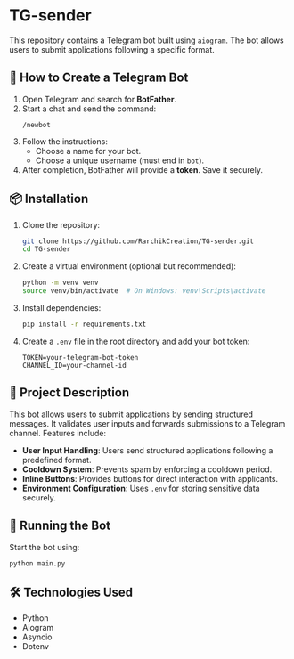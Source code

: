 # TG-sender

This repository contains a Telegram bot built using `aiogram`. The bot allows users to submit applications following a specific format.

## 📌 How to Create a Telegram Bot

1. Open Telegram and search for **BotFather**.
2. Start a chat and send the command:
   ```
   /newbot
   ```
3. Follow the instructions:
   - Choose a name for your bot.
   - Choose a unique username (must end in `bot`).
4. After completion, BotFather will provide a **token**. Save it securely.

## 📦 Installation

1. Clone the repository:
   ```sh
   git clone https://github.com/RarchikCreation/TG-sender.git
   cd TG-sender
   ```

2. Create a virtual environment (optional but recommended):
   ```sh
   python -m venv venv
   source venv/bin/activate  # On Windows: venv\Scripts\activate
   ```

3. Install dependencies:
   ```sh
   pip install -r requirements.txt
   ```

4. Create a `.env` file in the root directory and add your bot token:
   ```
   TOKEN=your-telegram-bot-token
   CHANNEL_ID=your-channel-id
   ```

## 📝 Project Description

This bot allows users to submit applications by sending structured messages. It validates user inputs and forwards submissions to a Telegram channel. Features include:

- **User Input Handling**: Users send structured applications following a predefined format.
- **Cooldown System**: Prevents spam by enforcing a cooldown period.
- **Inline Buttons**: Provides buttons for direct interaction with applicants.
- **Environment Configuration**: Uses `.env` for storing sensitive data securely.

## 🚀 Running the Bot

Start the bot using:
```sh
python main.py
```

## 🛠 Technologies Used
- Python
- Aiogram
- Asyncio
- Dotenv


